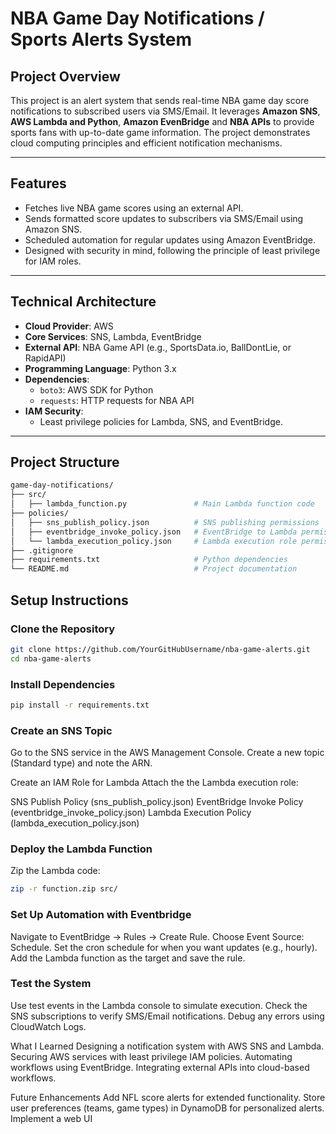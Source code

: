 # NBA Game Day Notifications / Sports Alerts System

## **Project Overview**
This project is an alert system that sends real-time NBA game day score notifications to subscribed users via SMS/Email. It leverages **Amazon SNS**, **AWS Lambda and Python**, **Amazon EvenBridge** and **NBA APIs** to provide sports fans with up-to-date game information. The project demonstrates cloud computing principles and efficient notification mechanisms.

---

## **Features**
- Fetches live NBA game scores using an external API.
- Sends formatted score updates to subscribers via SMS/Email using Amazon SNS.
- Scheduled automation for regular updates using Amazon EventBridge.
- Designed with security in mind, following the principle of least privilege for IAM roles.

---

## **Technical Architecture**
- **Cloud Provider**: AWS
- **Core Services**: SNS, Lambda, EventBridge
- **External API**: NBA Game API (e.g., SportsData.io, BallDontLie, or RapidAPI)
- **Programming Language**: Python 3.x
- **Dependencies**:
  - `boto3`: AWS SDK for Python
  - `requests`: HTTP requests for NBA API
- **IAM Security**:
  - Least privilege policies for Lambda, SNS, and EventBridge.

---

## **Project Structure**
```bash
game-day-notifications/
├── src/
│   ├── lambda_function.py               # Main Lambda function code
├── policies/
│   ├── sns_publish_policy.json          # SNS publishing permissions
│   ├── eventbridge_invoke_policy.json   # EventBridge to Lambda permissions
│   └── lambda_execution_policy.json     # Lambda execution role permissions
├── .gitignore
├── requirements.txt                     # Python dependencies
└── README.md                            # Project documentation
```

## **Setup Instructions**

### **Clone the Repository**
```bash
git clone https://github.com/YourGitHubUsername/nba-game-alerts.git
cd nba-game-alerts
```

### **Install Dependencies**
```bash
pip install -r requirements.txt
```

### **Create an SNS Topic**
Go to the SNS service in the AWS Management Console.
Create a new topic (Standard type) and note the ARN.

Create an IAM Role for Lambda
Attach the the Lambda execution role:

SNS Publish Policy (sns_publish_policy.json)
EventBridge Invoke Policy (eventbridge_invoke_policy.json)
Lambda Execution Policy (lambda_execution_policy.json)

### **Deploy the Lambda Function**
Zip the Lambda code:
```bash
zip -r function.zip src/
```
### **Set Up Automation with Eventbridge**
Navigate to EventBridge → Rules → Create Rule.
Choose Event Source: Schedule.
Set the cron schedule for when you want updates (e.g., hourly).
Add the Lambda function as the target and save the rule.

### **Test the System**
Use test events in the Lambda console to simulate execution.
Check the SNS subscriptions to verify SMS/Email notifications.
Debug any errors using CloudWatch Logs.

What I Learned
Designing a notification system with AWS SNS and Lambda.
Securing AWS services with least privilege IAM policies.
Automating workflows using EventBridge.
Integrating external APIs into cloud-based workflows.

Future Enhancements
Add NFL score alerts for extended functionality.
Store user preferences (teams, game types) in DynamoDB for personalized alerts.
Implement a web UI

